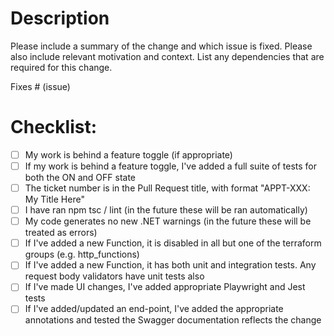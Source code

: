 # Description

Please include a summary of the change and which issue is fixed. Please also include relevant motivation and context. List any dependencies that are required for this change.

Fixes # (issue)

# Checklist:

- [ ] My work is behind a feature toggle (if appropriate)
- [ ] If my work is behind a feature toggle, I've added a full suite of tests for both the ON and OFF state
- [ ] The ticket number is in the Pull Request title, with format "APPT-XXX: My Title Here"
- [ ] I have ran npm tsc / lint (in the future these will be ran automatically)
- [ ] My code generates no new .NET warnings (in the future these will be treated as errors)
- [ ] If I've added a new Function, it is disabled in all but one of the terraform groups (e.g. http_functions)
- [ ] If I've added a new Function, it has both unit and integration tests. Any request body validators have unit tests also
- [ ] If I've made UI changes, I've added appropriate Playwright and Jest tests
- [ ] If I've added/updated an end-point, I've added the appropriate annotations and tested the Swagger documentation reflects the change
